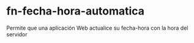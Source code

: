 # fn-fecha-hora-automatica
Permite que una aplicación Web actualice su fecha-hora con la hora del servidor 
